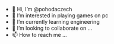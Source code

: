 - 👋 Hi, I’m @pohodaczech
- 👀 I’m interested in playing games on pc 
- 🌱 I’m currently learning engineering
- 💞️ I’m looking to collaborate on ...
- 📫 How to reach me ...

<!---
pohodaczech/pohodaczech is a ✨ special ✨ repository because its `README.md` (this file) appears on your GitHub profile.
You can click the Preview link to take a look at your changes.
--->
